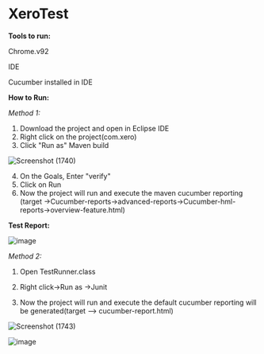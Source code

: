 # XeroTest


**Tools to run:**

Chrome.v92

IDE

Cucumber installed in IDE

**How to Run:**

_Method 1:_
1. Download the project and open in Eclipse IDE
2. Right click on the project(com.xero)
3. Click "Run as" Maven build

![Screenshot (1740)](https://user-images.githubusercontent.com/71678687/134764101-e69443e5-3c69-4441-8ed6-a3c8a94b5478.png)

4. On the Goals, Enter "verify"
5. Click on Run
6. Now the project will run and execute the maven cucumber reporting (target ->Cucumber-reports->advanced-reports->Cucumber-hml-reports->overview-feature.html)

**Test Report:**

![image](https://user-images.githubusercontent.com/71678687/134764137-15f8e0f8-971c-43a4-9066-8bf6ce7904ea.png)



_Method 2:_

1. Open TestRunner.class
2. Right click->Run as ->Junit


3. Now the project will run and execute the default cucumber reporting will be generated(target --> cucumber-report.html)

![Screenshot (1743)](https://user-images.githubusercontent.com/71678687/134764269-29268e3e-23f5-4686-b3f8-b16621c2af12.png)

![image](https://user-images.githubusercontent.com/71678687/134764241-ccd1258c-5da0-4537-a4e8-7ee4ce1ebb96.png)

